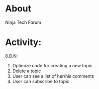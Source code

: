 # About

Ninja Tech Forum

# Activity:

8.D.N:

1. Optimize code for creating a new topic
2. Delete a topic
3. User can see a list of her/his comments
4. User can subscribe to topic


